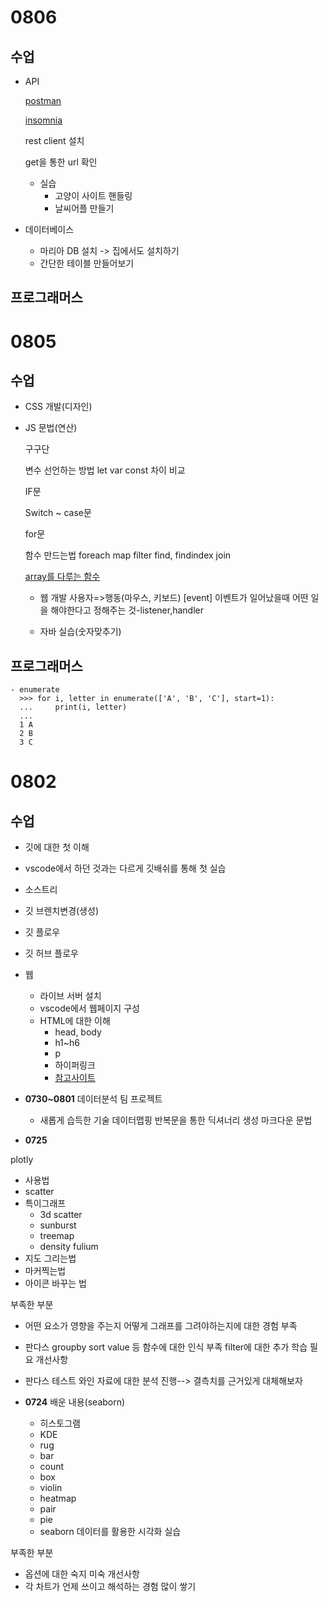 
# **0806**
  ## 수업
  - API

    [postman](https://www.postman.com/)

    [insomnia](https://insomnia.rest/download)
    
    rest client 설치
    
    get을 통한 url 확인

    - 실습
      - 고양이 사이트 핸들링
      - 날씨어플 만들기

  - 데이터베이스
    - 마리아 DB 설치 -> 집에서도 설치하기
    - 간단한 테이블 만들어보기

    
    
  ## 프로그래머스





# **0805**
  ## 수업
  - CSS 
    개발(디자인)
  - JS 
    문법(연산)

    구구단

    변수 선언하는 방법
      let var const
      차이 비교

    IF문 

    Switch ~ case문

    for문

    함수
      만드는법
      foreach
      map
      filter
      find, findindex
      join 

      
      [array를 다루는 함수](https://developer.mozilla.org/ko/docs/Web/JavaScript/Reference/Global_Objects/Array)

    - 웹 개발
      사용자=>행동(마우스, 키보드)
              [event]
      이벤트가 일어났을때 어떤 일을 해야한다고 정해주는 것-listener,handler 

    - 자바 실습(숫자맞추기)

  ## 프로그래머스
```
- enumerate
  >>> for i, letter in enumerate(['A', 'B', 'C'], start=1):
  ...     print(i, letter)
  ...
  1 A
  2 B
  3 C
```



# **0802**
  ## 수업
  - 깃에 대한 첫 이해
  - vscode에서 하던 것과는 다르게 깃배쉬를 통해 첫 실습
  - 소스트리
  - 깃 브렌치변경(생성)
  - 깃 플로우
  - 깃 허브 플로우
  - 웹
    - 라이브 서버 설치
    - vscode에서 웹페이지 구성
    - HTML에 대한 이해
      - head, body
      - h1~h6
      - p
      - 하이퍼링크
      - [참고사이트](https://developer.mozilla.org/ko/docs/Learn/HTML)

  
- **0730~0801**
데이터분석 팀 프로젝트
  - 새롭게 습득한 기술
    데이터맵핑
    반복문을 통한 딕셔너리 생성
    마크다운 문법

- **0725**

plotly
  - 사용법
  - scatter
  - 특이그래프
    - 3d scatter
    - sunburst
    - treemap
    - density
fulium
  - 지도 그리는법
  - 마커찍는법
  - 아이콘 바꾸는 법
    
부족한 부분
  - 어떤 요소가 영향을 주는지 어떻게 그래프를 그려야하는지에 대한 경험 부족
  - 판다스
      groupby
      sort value 등 함수에 대한 인식 부족
      filter에 대한 추가 학습 필요
개선사항
  - 판다스 테스트 와인 자료에 대한 분석 진행--> 결측치를 근거있게 대체해보자

- **0724**
배운 내용(seaborn)
  - 히스토그램
  - KDE
  - rug
  - bar
  - count
  - box
  - violin
  - heatmap
  - pair
  - pie
  - seaborn 데이터를 활용한 시각화 실습
      
부족한 부분
  - 옵션에 대한 숙지 미숙
개선사항
  - 각 차트가 언제 쓰이고 해석하는 경험 많이 쌓기